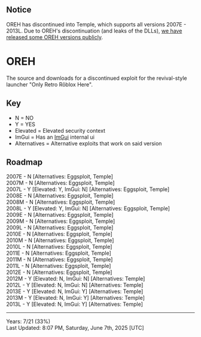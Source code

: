 ## Notice
OREH has discontinued into Temple, which supports all versions 2007E  - 2013L. Due to OREH's discontinuation (and leaks of the DLLs), [we have released some OREH versions publicly](https://github.com/ZwDaNk/OREH/releases/tag/v1).

# OREH
The source and downloads for a discontinued exploit for the revival-style launcher "Only Retro Rōblox Here".

## Key
* N = NO
* Y = YES
* Elevated = Elevated security context
* ImGui = Has an [ImGui](https://github.com/ocornut/imgui) internal ui
* Alternatives = Alternative exploits that work on said version

## Roadmap
2007E - N [Alternatives: Eggsploit, Temple]   
2007M - N [Alternatives: Eggsploit, Temple]  
2007L - Y [Elevated: Y, ImGui: N] [Alternatives: Eggsploit, Temple]  
2008E - N [Alternatives: Eggsploit, Temple]  
2008M - N [Alternatives: Eggsploit, Temple]  
2008L - Y [Elevated: Y, ImGui: N] [Alternatives: Eggsploit, Temple]  
2009E - N [Alternatives: Eggsploit, Temple]  
2009M - N [Alternatives: Eggsploit, Temple]  
2009L - N [Alternatives: Eggsploit, Temple]  
2010E - N [Alternatives: Eggsploit, Temple]  
2010M - N [Alternatives: Eggsploit, Temple]  
2010L - N [Alternatives: Eggsploit, Temple]  
2011E - N [Alternatives: Eggsploit, Temple]  
2011M - N [Alternatives: Eggsploit, Temple]  
2011L - N [Alternatives: Eggsploit, Temple]  
2012E - N [Alternatives: Eggsploit, Temple]  
2012M - Y [Elevated: N, ImGui: N] [Alternatives: Temple]   
2012L - Y [Elevated: N, ImGui: N] [Alternatives: Temple]   
2013E - Y [Elevated: N, ImGui: Y] [Alternatives: Temple]   
2013M - Y [Elevated: N, ImGui: Y] [Alternatives: Temple]   
2013L - Y [Elevated: N, ImGui: Y] [Alternatives: Temple]   

-------------------------------------------
Years: 7/21 (33%)    
Last Updated: 8:07 PM, Saturday, June 7th, 2025 [UTC]
